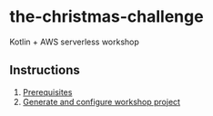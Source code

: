 # the-christmas-challenge
Kotlin + AWS serverless workshop

## Instructions

1. [Prerequisites](instructions/1-prerequisites.adoc)
2. [Generate and configure workshop project](instructions/2-generate-workshop-project.adoc)
